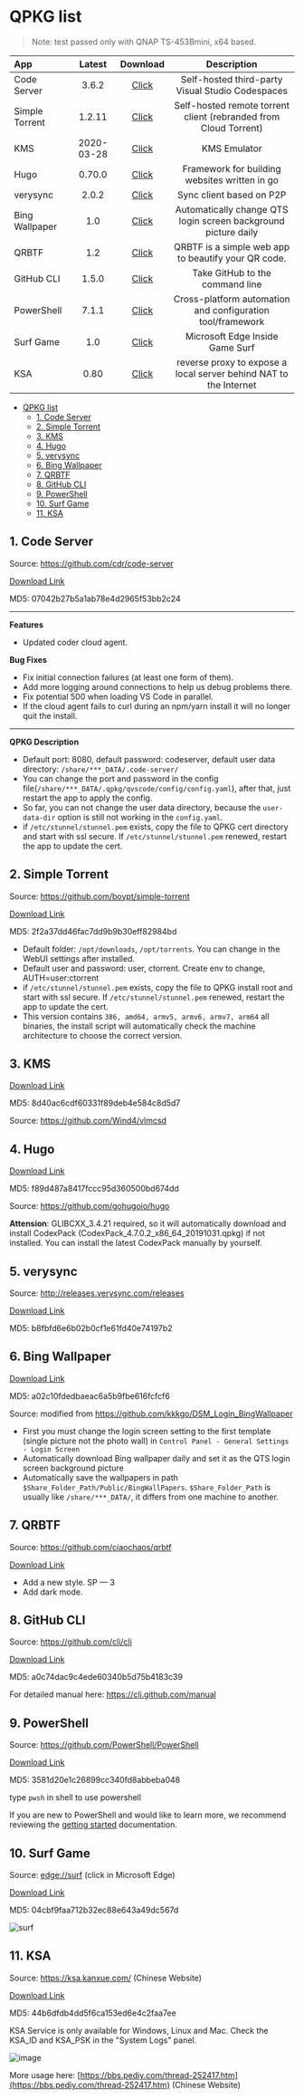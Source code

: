 # QPKG list

> Note: test passed only with QNAP TS-453Bmini, x64 based.

| App            |   Latest   |                                            Download                                            |                            Description                            |
| :------------- | :--------: | :--------------------------------------------------------------------------------------------: | :---------------------------------------------------------------: |
| Code Server    |   3.6.2    |      [Click](https://github.com/Jay-Young/qpkg/raw/master/code-server/qvscode_3.6.2.qpkg)      |         Self-hosted third-party Visual Studio Codespaces          |
| Simple Torrent |   1.2.11   | [Click](https://github.com/Jay-Young/qpkg/raw/master/simple-torrent/simpletorrent_1.2.11.qpkg) | Self-hosted remote torrent client (rebranded from Cloud Torrent)  |
| KMS            | 2020-03-28 |         [Click](https://github.com/Jay-Young/qpkg/raw/master/kms/kms_2020-03-28.qpkg)          |                           KMS Emulator                            |
| Hugo           |   0.70.0   |          [Click](https://github.com/Jay-Young/qpkg/raw/master/hugo/qhugo_0.70.0.qpkg)          |           Framework for building websites written in go           |
| verysync       |   2.0.2    |       [Click](https://github.com/Jay-Young/qpkg/raw/master/verysync/verysync_2.0.2.qpkg)       |                     Sync client based on P2P                      |
| Bing Wallpaper |    1.0     |   [Click](https://github.com/Jay-Young/qpkg/raw/master/bingwallpaper/bingwallpaper_1.0.qpkg)   |  Automatically change QTS login screen background picture daily   |
| QRBTF          |    1.2     |           [Click](https://github.com/Jay-Young/qpkg/raw/master/qrbtf/qrbtf_1.2.qpkg)           |        QRBTF is a simple web app to beautify your QR code.        |
| GitHub CLI     |   1.5.0    |      [Click](https://github.com/Jay-Young/qpkg/raw/master/githubcli/githubcli_1.5.0.qpkg)      |                  Take GitHub to the command line                  |
| PowerShell     |   7.1.1    |     [Click](https://github.com/Jay-Young/qpkg/raw/master/powershell/powershell_7.1.1.qpkg)     |    Cross-platform automation and configuration tool/framework     |
| Surf Game      |    1.0     |            [Click](https://github.com/Jay-Young/qpkg/raw/master/surf/surf_1.0.qpkg)            |                  Microsoft Edge Inside Game Surf                  |
| KSA            |    0.80    |            [Click](https://github.com/Jay-Young/qpkg/raw/master/ksa/KSA_0.80.qpkg)             | reverse proxy to expose a local server behind NAT to the Internet |

<!-- TOC -->

- [QPKG list](#qpkg-list)
  - [1. Code Server](#1-code-server)
  - [2. Simple Torrent](#2-simple-torrent)
  - [3. KMS](#3-kms)
  - [4. Hugo](#4-hugo)
  - [5. verysync](#5-verysync)
  - [6. Bing Wallpaper](#6-bing-wallpaper)
  - [7. QRBTF](#7-qrbtf)
  - [8. GitHub CLI](#8-github-cli)
  - [9. PowerShell](#9-powershell)
  - [10. Surf Game](#10-surf-game)
  - [11. KSA](#11-ksa)

## 1. Code Server

Source: <https://github.com/cdr/code-server>

[Download Link](code-server/qvscode_3.6.2.qpkg)

MD5: 07042b27b5a1ab78e4d2965f53bb2c24

---

**Features**

- Updated coder cloud agent.

**Bug Fixes**

- Fix initial connection failures (at least one form of them).
- Add more logging around connections to help us debug problems there.
- Fix potential 500 when loading VS Code in parallel.
- If the cloud agent fails to curl during an npm/yarn install it will no longer quit the install.

---

**QPKG Description**

- Default port: 8080, default password: codeserver, default user data directory: `/share/***_DATA/.code-server/`
- You can change the port and password in the config file(`/share/***_DATA/.qpkg/qvscode/config/config.yaml`), after that, just restart the app to apply the config.
- So far, you can not change the user data directory, because the `user-data-dir` option is still not working in the `config.yaml`.
- if `/etc/stunnel/stunnel.pem` exists, copy the file to QPKG cert directory and start with ssl secure. If `/etc/stunnel/stunnel.pem` renewed, restart the app to update the cert.

## 2. Simple Torrent

Source: <https://github.com/boypt/simple-torrent>

[Download Link](simple-torrent/simpletorrent_1.2.11.qpkg)

MD5: 2f2a37dd46fac7dd9b9b30eff82984bd

- Default folder: `/opt/downloads`, `/opt/torrents`. You can change in the WebUI settings after installed.
- Default user and password: user, ctorrent. Create env to change, AUTH=user:ctorrent
- if `/etc/stunnel/stunnel.pem` exists, copy the file to QPKG install root and start with ssl secure. If `/etc/stunnel/stunnel.pem` renewed, restart the app to update the cert.
- This version contains `386, amd64, armv5, armv6, armv7, arm64` all binaries, the install script will automatically check the machine architecture to choose the correct version.

## 3. KMS

[Download Link](kms/kms_2020-03-28.qpkg)

MD5: 8d40ac6cdf60331f89deb4e584c8d5d7

Source: <https://github.com/Wind4/vlmcsd>

## 4. Hugo

[Download Link](hugo/qhugo_0.70.0.qpkg)

MD5: f89d487a8417fccc95d360500bd674dd

Source: <https://github.com/gohugoio/hugo>

**Attension**: GLIBCXX_3.4.21 required, so it will automatically download and install CodexPack (CodexPack_4.7.0.2_x86_64_20191031.qpkg) if not installed. You can install the latest CodexPack manually by yourself.

## 5. verysync

Source: <http://releases.verysync.com/releases>

[Download Link](verysync/verysync_2.0.2.qpkg)

MD5: b8fbfd6e6b02b0cf1e61fd40e74197b2

## 6. Bing Wallpaper

[Download Link](bingwallpaper/bingwallpaper_1.0.qpkg)

MD5: a02c10fdedbaeac6a5b9fbe616fcfcf6

Source: modified from <https://github.com/kkkgo/DSM_Login_BingWallpaper>

- First you must change the login screen setting to the first template (single picture not the photo wall) in `Control Panel - General Settings - Login Screen`
- Automatically download Bing wallpaper daily and set it as the QTS login screen background picture
- Automatically save the wallpapers in path `$Share_Folder_Path/Public/BingWallPapers`. `$Share_Folder_Path` is usually like `/share/***_DATA/`, it differs from one machine to another.

## 7. QRBTF

Source: <https://github.com/ciaochaos/qrbtf>

[Download Link](qrbtf/qrbtf_1.2.qpkg)

- Add a new style.
  SP — 3
- Add dark mode.

## 8. GitHub CLI

Source: <https://github.com/cli/cli>

[Download Link](githubcli/githubcli_1.5.0.qpkg)

MD5: a0c74dac9c4ede60340b5d75b4183c39

For detailed manual here: <https://cli.github.com/manual>

## 9. PowerShell

Source: <https://github.com/PowerShell/PowerShell>

[Download Link](powershell/powershell_7.1.1.qpkg)

MD5: 3581d20e1c26899cc340fd8abbeba048

type `pwsh` in shell to use powershell

If you are new to PowerShell and would like to learn more, we recommend reviewing the [getting started](https://github.com/PowerShell/PowerShell/tree/master/docs/learning-powershell) documentation.

## 10. Surf Game

Source: <edge://surf> (click in Microsoft Edge)

[Download Link](surf/surf_1.0.qpkg)

MD5: 04cbf9faa712b32ec88e643a49dc567d

![surf](surf/surf.png)

## 11. KSA

Source: <https://ksa.kanxue.com/> (Chinese Website)

[Download Link](ksa/KSA_0.80.qpkg)

MD5: 44b6dfdb4dd5f6ca153ed6e4c2faa7ee

KSA Service is only available for Windows, Linux and Mac. Check the KSA_ID and KSA_PSK in the "System Logs" panel.

![image](ksa/Snipaste_2021-01-30_20-14-54.png)

More usage here: [https://bbs.pediy.com/thread-252417.htm](https://bbs.pediy.com/thread-252417.htm) (Chinese Website)

